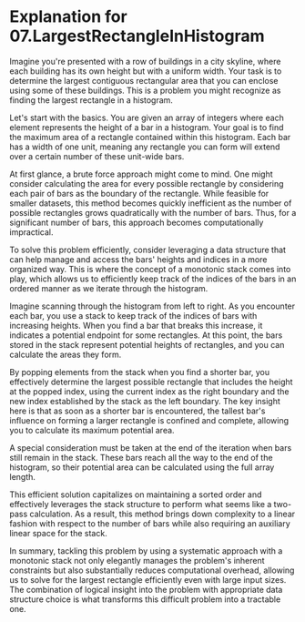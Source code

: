 # Explanation for 07.LargestRectangleInHistogram

Imagine you're presented with a row of buildings in a city skyline, where each building has its own height but with a uniform width. Your task is to determine the largest contiguous rectangular area that you can enclose using some of these buildings. This is a problem you might recognize as finding the largest rectangle in a histogram.

Let's start with the basics. You are given an array of integers where each element represents the height of a bar in a histogram. Your goal is to find the maximum area of a rectangle contained within this histogram. Each bar has a width of one unit, meaning any rectangle you can form will extend over a certain number of these unit-wide bars.

At first glance, a brute force approach might come to mind. One might consider calculating the area for every possible rectangle by considering each pair of bars as the boundary of the rectangle. While feasible for smaller datasets, this method becomes quickly inefficient as the number of possible rectangles grows quadratically with the number of bars. Thus, for a significant number of bars, this approach becomes computationally impractical.

To solve this problem efficiently, consider leveraging a data structure that can help manage and access the bars' heights and indices in a more organized way. This is where the concept of a monotonic stack comes into play, which allows us to efficiently keep track of the indices of the bars in an ordered manner as we iterate through the histogram.

Imagine scanning through the histogram from left to right. As you encounter each bar, you use a stack to keep track of the indices of bars with increasing heights. When you find a bar that breaks this increase, it indicates a potential endpoint for some rectangles. At this point, the bars stored in the stack represent potential heights of rectangles, and you can calculate the areas they form.

By popping elements from the stack when you find a shorter bar, you effectively determine the largest possible rectangle that includes the height at the popped index, using the current index as the right boundary and the new index established by the stack as the left boundary. The key insight here is that as soon as a shorter bar is encountered, the tallest bar's influence on forming a larger rectangle is confined and complete, allowing you to calculate its maximum potential area.

A special consideration must be taken at the end of the iteration when bars still remain in the stack. These bars reach all the way to the end of the histogram, so their potential area can be calculated using the full array length.

This efficient solution capitalizes on maintaining a sorted order and effectively leverages the stack structure to perform what seems like a two-pass calculation. As a result, this method brings down complexity to a linear fashion with respect to the number of bars while also requiring an auxiliary linear space for the stack.

In summary, tackling this problem by using a systematic approach with a monotonic stack not only elegantly manages the problem's inherent constraints but also substantially reduces computational overhead, allowing us to solve for the largest rectangle efficiently even with large input sizes. The combination of logical insight into the problem with appropriate data structure choice is what transforms this difficult problem into a tractable one.